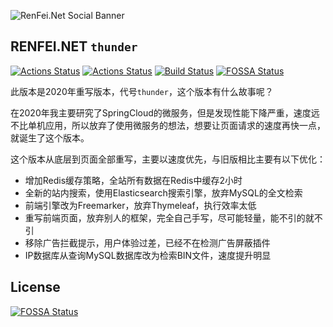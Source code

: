 ![RenFei.Net Social Banner](https://cdn.renfei.net/thunder/renfei.net.jpg)

## RENFEI.NET ```thunder```
[![Actions Status](https://github.com/renfei/www.renfei.net/workflows/CI/badge.svg)](https://github.com/renfei/www.renfei.net/actions)
[![Actions Status](https://github.com/renfei/www.renfei.net/workflows/Release/badge.svg)](https://github.com/renfei/www.renfei.net/actions)
[![Build Status](https://api.travis-ci.com/renfei/www.renfei.net.svg?branch=main)](https://travis-ci.com/renfei/www.renfei.net)
[![FOSSA Status](https://app.fossa.com/api/projects/git%2Bgithub.com%2Frenfei%2Fwww.renfei.net.svg?type=shield)](https://app.fossa.com/projects/git%2Bgithub.com%2Frenfei%2Fwww.renfei.net?ref=badge_shield)

此版本是2020年重写版本，代号```thunder```，这个版本有什么故事呢？

在2020年我主要研究了SpringCloud的微服务，但是发现性能下降严重，速度远不比单机应用，所以放弃了使用微服务的想法，想要让页面请求的速度再快一点，就诞生了这个版本。

这个版本从底层到页面全部重写，主要以速度优先，与旧版相比主要有以下优化：

- 增加Redis缓存策略，全站所有数据在Redis中缓存2小时
- 全新的站内搜索，使用Elasticsearch搜索引擎，放弃MySQL的全文检索
- 前端引擎改为Freemarker，放弃Thymeleaf，执行效率太低
- 重写前端页面，放弃别人的框架，完全自己手写，尽可能轻量，能不引的就不引
- 移除广告拦截提示，用户体验过差，已经不在检测广告屏蔽插件
- IP数据库从查询MySQL数据库改为检索BIN文件，速度提升明显

## License
[![FOSSA Status](https://app.fossa.com/api/projects/git%2Bgithub.com%2Frenfei%2Fwww.renfei.net.svg?type=large)](https://app.fossa.com/projects/git%2Bgithub.com%2Frenfei%2Fwww.renfei.net?ref=badge_large)